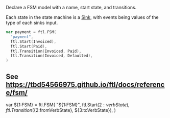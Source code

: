 Declare a FSM model with a name, start state, and transitions.

Each state in the state machine is a [Sink](https://tbd54566975.github.io/ftl/docs/help/glossary/), with events being values of the type of each sinks input.

```go
var payment = ftl.FSM(
  "payment",
  ftl.Start(Invoiced),
  ftl.Start(Paid),
  ftl.Transition(Invoiced, Paid),
  ftl.Transition(Invoiced, Defaulted),
)
```

See https://tbd54566975.github.io/ftl/docs/reference/fsm/
---
var ${1:FSM} = ftl.FSM(
	"${1:FSM}",
	ftl.Start(${2:verbState}),
	ftl.Transition(${2:fromVerbState}, ${3:toVerbState}),
)
```
